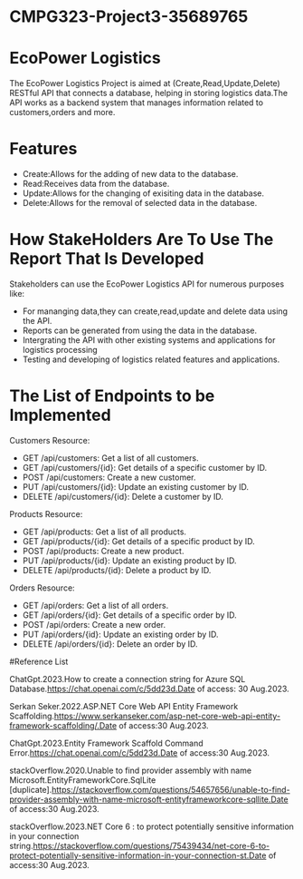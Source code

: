 # CMPG323-Project3-35689765

# EcoPower Logistics

The EcoPower Logistics Project is aimed at (Create,Read,Update,Delete) RESTful API that connects a database, helping in storing logistics data.The API works as a backend system that manages information related to customers,orders and more.

# Features

- Create:Allows for the adding of new data to the database.
- Read:Receives data from the database.
- Update:Allows for the changing of exisiting data in the database.
- Delete:Allows for the removal of selected data in the database.

# How StakeHolders Are To Use The Report That Is Developed

Stakeholders can use the EcoPower Logistics API for numerous purposes like:
- For mananging data,they can create,read,update and delete data using the API.
- Reports can be generated from using the data in the database.
- Intergrating the API with other existing systems and applications for logistics processing 
- Testing and developing of logistics related features and applications.
  
# The List of Endpoints to be Implemented

Customers Resource:

- GET /api/customers: Get a list of all customers.
- GET /api/customers/{id}: Get details of a specific customer by ID.
- POST /api/customers: Create a new customer.
- PUT /api/customers/{id}: Update an existing customer by ID.
- DELETE /api/customers/{id}: Delete a customer by ID.

Products Resource:

- GET /api/products: Get a list of all products.
- GET /api/products/{id}: Get details of a specific product by ID.
- POST /api/products: Create a new product.
- PUT /api/products/{id}: Update an existing product by ID.
- DELETE /api/products/{id}: Delete a product by ID.

Orders Resource:

- GET /api/orders: Get a list of all orders.
- GET /api/orders/{id}: Get details of a specific order by ID.
- POST /api/orders: Create a new order.
- PUT /api/orders/{id}: Update an existing order by ID.
- DELETE /api/orders/{id}: Delete an order by ID.

#Reference List

ChatGpt.2023.How to create a connection string for Azure SQL Database.https://chat.openai.com/c/5dd23d.Date of access: 30 Aug.2023.

Serkan Seker.2022.ASP.NET Core Web API Entity Framework Scaffolding.https://www.serkanseker.com/asp-net-core-web-api-entity-framework-scaffolding/.Date of access:30 Aug.2023.

ChatGpt.2023.Entity Framework Scaffold Command Error.https://chat.openai.com/c/5dd23d.Date of access:30 Aug.2023.

stackOverflow.2020.Unable to find provider assembly with name Microsoft.EntityFrameworkCore.SqlLite [duplicate].https://stackoverflow.com/questions/54657656/unable-to-find-provider-assembly-with-name-microsoft-entityframeworkcore-sqllite.Date of access:30 Aug.2023.

stackOverflow.2023.NET Core 6 : to protect potentially sensitive information in your connection string.https://stackoverflow.com/questions/75439434/net-core-6-to-protect-potentially-sensitive-information-in-your-connection-st.Date of access:30 Aug.2023.

